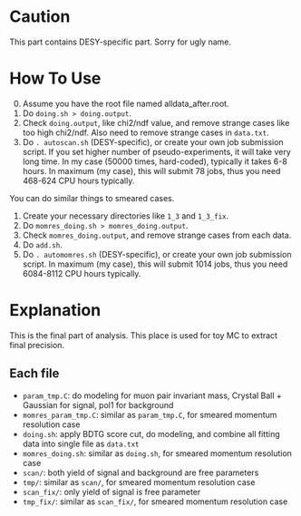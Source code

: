 # Caution
This part contains DESY-specific part.
Sorry for ugly name.

# How To Use
0. Assume you have the root file named alldata_after.root.
1. Do `doing.sh > doing.output`.
2. Check `doing.output`, like chi2/ndf value, and remove strange cases like too high chi2/ndf. Also need to remove strange cases in `data.txt`.
3. Do `. autoscan.sh` (DESY-specific), or create your own job submission script. If you set higher number of pseudo-experiments, it will take very long time. In my case (50000 times, hard-coded), typically it takes 6-8 hours. In maximum (my case), this will submit 78 jobs, thus you need 468-624 CPU hours typically.

You can do similar things to smeared cases.
1. Create your necessary directories like `1_3` and `1_3_fix`.
2. Do `momres_doing.sh > momres_doing.output`.
3. Check `momres_doing.output`, and remove strange cases from each data.
4. Do `add.sh`.
5. Do `. automomres.sh` (DESY-specific), or create your own job submission script. In maximum (my case), this will submit 1014 jobs, thus you need 6084-8112 CPU hours typically.

# Explanation
This is the final part of analysis. This place is used for toy MC to extract final precision.

## Each file
- `param_tmp.C`: do modeling for muon pair invariant mass, Crystal Ball + Gaussian for signal, pol1 for background
- `momres_param_tmp.C`: similar as `param_tmp.C`, for smeared momentum resolution case
- `doing.sh`: apply BDTG score cut, do modeling, and combine all fitting data into single file as `data.txt`
- `momres_doing.sh`: similar as `doing.sh`, for smeared momentum resolution case
- `scan/`: both yield of signal and background are free parameters
- `tmp/`: similar as `scan/`, for smeared momentum resolution case
- `scan_fix/`: only yield of signal is free parameter
- `tmp_fix/`: similar as `scan_fix/`, for smeared momentum resolution case 
